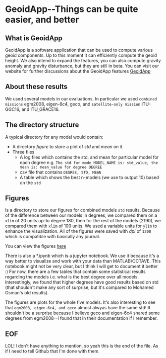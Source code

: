 # GeoidApp--Things can be quite easier, and better

## What is GeoidApp

GeoidApp is a software application that can be used to compute various geoid components. Up to this moment it can efficiently compute the geoid height. We also intend to expand the features, you can also compute gravity anomaly and gravity disturbance, but they are still in beta. You can visit our website for further discussions about the GeoidApp features [GeoidApp](https://geoidapp.github.io)

## About these results

We used several models in our evaluations. In particular we used `combined missions` egm2008, eigen-6c4, geco, and `satellite-only mission` ITU-GGC16, and ITU_GRACE16.

## The directory structure

A typical directory for any model would contain:

- A directory _figure_ to store a plot of _std_ and _mean_ on it
- Three files
  - A log files which contains the std, and mean for particular model for each degree e.g. `The std for mode MODEL_NAME is: std_value, the mean is: mean_value for degree DEGREE`
  - csv file that contains `DEGREE, STD, MEAN`
  - A table which shows the best n-models (we use to output 10) based on the `std`

## Figures

Is a directory to store our figures for combined models `std` results. Because of the difference between our models in degrees, we compared them on a `xlim` of 20 units up-to degree 180, then for the rest of the models (2190), we compared them with `xlim` of 100 units. We used a variable units for `ylim` to enhance the visualization. All of the figures were saved with _dpi_ of `1200` which is compatible with basically any journal.

You can view the figures [here](figures/)

There is also a \*.ipynb which is a jupyter notebook. We use it because it's a way better to visualize and work with your data than MATLAB/OCTAVE. This notebook might not be very clear, but I think I will get to document it better :)
For now, there are a few tables that contain some statistical results regarding the models i.e. what is the best degree over all models. Interestingly, we found that higher degrees have good results based on std (that shouldn't make any sort of surprise, but it's compared to Mohamed Osman's old results).

The figures are plots for the whole five models. It's also interesting to see that `egm2008, eigen-6c4, and geco` almost alwyas have the same std! It shouldn't be a surprise because I believe geco and eigen-6c4 shared some degrees from egm2008--I found that in their documentation if I remember.

## EOF
LOL! I don't have anything to mention, so yeah this is the end of the file. As if I need to tell Github that I'm done with them.
